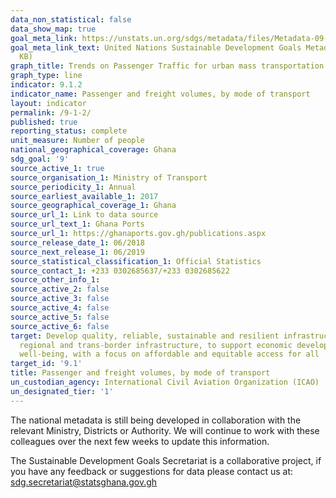 ```yaml
---
data_non_statistical: false
data_show_map: true
goal_meta_link: https://unstats.un.org/sdgs/metadata/files/Metadata-09-01-02.pdf
goal_meta_link_text: United Nations Sustainable Development Goals Metadata (PDF 375
  KB)
graph_title: Trends on Passenger Traffic for urban mass transportation
graph_type: line
indicator: 9.1.2
indicator_name: Passenger and freight volumes, by mode of transport
layout: indicator
permalink: /9-1-2/
published: true
reporting_status: complete
unit_measure: Number of people
national_geographical_coverage: Ghana
sdg_goal: '9'
source_active_1: true
source_organisation_1: Ministry of Transport
source_periodicity_1: Annual 
source_earliest_available_1: 2017
source_geographical_coverage_1: Ghana
source_url_1: Link to data source
source_url_text_1: Ghana Ports
source_url_1: https://ghanaports.gov.gh/publications.aspx
source_release_date_1: 06/2018
source_next_release_1: 06/2019
source_statistical_classification_1: Official Statistics
source_contact_1: +233 0302685637/+233 0302685622
source_other_info_1:
source_active_2: false
source_active_3: false
source_active_4: false
source_active_5: false
source_active_6: false
target: Develop quality, reliable, sustainable and resilient infrastructure, including
  regional and trans-border infrastructure, to support economic development and human
  well-being, with a focus on affordable and equitable access for all
target_id: '9.1'
title: Passenger and freight volumes, by mode of transport
un_custodian_agency: International Civil Aviation Organization (ICAO)
un_designated_tier: '1'
---
```

The national metadata is still being developed in collaboration with the relevant Ministry, Districts or Authority.  We will continue to work with these colleagues over the next few weeks to update this information.

The Sustainable Development Goals Secretariat is a collaborative project, if you have any feedback or suggestions for data please contact us at: sdg.secretariat@statsghana.gov.gh
